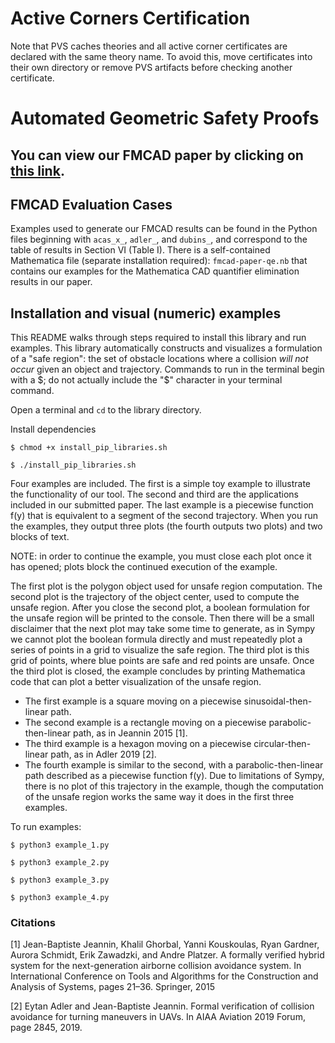 # Active Corners Certification

Note that PVS caches theories and all active corner certificates are declared with the same theory name. To avoid this, move certificates into their own directory or remove PVS artifacts before checking another certificate.

# Automated Geometric Safety Proofs

## You can view our FMCAD paper by clicking on [this link](fmcad22paper.pdf).

## FMCAD Evaluation Cases

Examples used to generate our FMCAD results can be found in the Python files beginning with `acas_x_`, `adler_`, and `dubins_`, and correspond to the table of results in Section VI (Table I). There is a self-contained Mathematica file (separate installation required): `fmcad-paper-qe.nb` that contains our examples for the Mathematica CAD quantifier elimination results in our paper.

## Installation and visual (numeric) examples

This README walks through steps required to install this library and run examples. This library automatically constructs and visualizes a formulation of a "safe region": the set of obstacle locations where a collision _will not occur_ given an object and trajectory. Commands to run in the terminal begin with a $; do not actually include the "$" character in your terminal command.

Open a terminal and `cd` to the library directory.

Install dependencies

`$ chmod +x install_pip_libraries.sh`

`$ ./install_pip_libraries.sh`

Four examples are included. The first is a simple toy example to illustrate the functionality of our tool. The second and third are the applications included in our submitted paper. The last example is a piecewise function f(y) that is equivalent to a segment of the second trajectory. When you run the examples, they output three plots (the fourth outputs two plots) and two blocks of text.

NOTE: in order to continue the example, you must close each plot once it has opened; plots block the continued execution of the example.

The first plot is the polygon object used for unsafe region computation. The second plot is the trajectory of the object center, used to compute the unsafe region. After you close the second plot, a boolean formulation for the unsafe region will be printed to the console. Then there will be a small disclaimer that the next plot may take some time to generate, as in Sympy we cannot plot the boolean formula directly and must repeatedly plot a series of points in a grid to visualize the safe region. The third plot is this grid of points, where blue points are safe and red points are unsafe. Once the third plot is closed, the example concludes by printing Mathematica code that can plot a better visualization of the unsafe region.

- The first example is a square moving on a piecewise sinusoidal-then-linear path.
- The second example is a rectangle moving on a piecewise parabolic-then-linear path, as in Jeannin 2015 [1].
- The third example is a hexagon moving on a piecewise circular-then-linear path, as in Adler 2019 [2].
- The fourth example is similar to the second, with a parabolic-then-linear path described as a piecewise function f(y). Due to limitations of Sympy, there is no plot of this trajectory in the example, though the computation of the unsafe region works the same way it does in the first three examples.

To run examples:

`$ python3 example_1.py`

`$ python3 example_2.py`

`$ python3 example_3.py`

`$ python3 example_4.py`

### Citations

[1] Jean-Baptiste Jeannin, Khalil Ghorbal, Yanni Kouskoulas, Ryan Gardner, Aurora Schmidt, Erik Zawadzki, and Andre Platzer. A formally verified hybrid system for the next-generation airborne collision avoidance system. In International Conference on Tools and Algorithms for the Construction and Analysis of Systems, pages 21–36. Springer, 2015

[2] Eytan Adler and Jean-Baptiste Jeannin. Formal verification of collision avoidance for turning maneuvers in UAVs. In AIAA Aviation 2019 Forum, page 2845, 2019.
